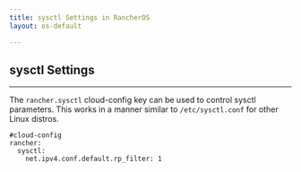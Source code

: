 ```yaml
---
title: sysctl Settings in RancherOS
layout: os-default

---
```


## sysctl Settings
---

The `rancher.sysctl` cloud-config key can be used to control sysctl parameters. This works in a manner similar to `/etc/sysctl.conf` for other Linux distros.

```
#cloud-config
rancher:
  sysctl:
    net.ipv4.conf.default.rp_filter: 1
```
